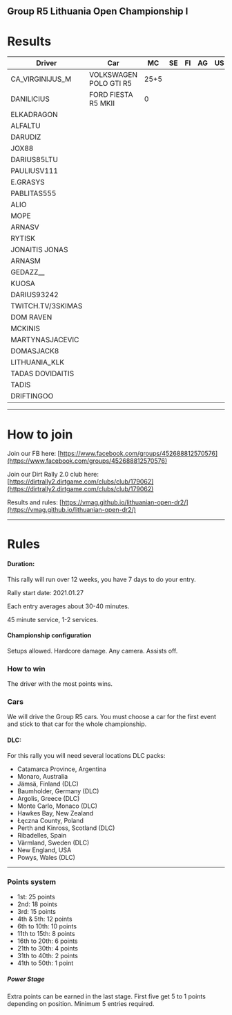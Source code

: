 ## Group R5 Lithuania Open Championship I

# Results

|  Driver | Car	|  MC 	|   SE	|  FI 	|  AG 	|   US	|   DE	|   WL	|   NZ	|   PL	|  GR 	|   SC	|   AU	|  	|  Total 	|
|---	|---  |---	|---	|---	|---	|---	|---	|---	|---	|---	|---	|---	|---	|---	|---	|
|  CA_VIRGINIJUS_M	| VOLKSWAGEN POLO GTI R5 |   25+5	|   	|   	|   	|   	|   	|   	|   	|   	|   	|   	|   	|   	|   30	|
|  DANILICIUS |	FORD FIESTA R5 MKII|  0 	|   	|   	|   	|   	|   	|   	|   	|   	|   	|   	|   	|   	|   0	|
|  ELKADRAGON 	|   	| |  	|   	|   	|   	|   	|   	|   	|   	|   	|   	|   	|   	|   	|
|  ALFALTU	|   	| |  	|   	|   	|   	|   	|   	|   	|   	|   	|   	|   	|   	|   	|
|  DARUDIZ	|   	| |  	|   	|   	|   	|   	|   	|   	|   	|   	|   	|   	|   	|   	|
|  JOX88|   	| |  	|   	|   	|   	|   	|   	|   	|   	|   	|   	|   	|   	|   	|
|  DARIUS85LTU	|   	| |  	|   	|   	|   	|   	|   	|   	|   	|   	|   	|   	|   	|   	|
|  PAULIUSV111	|   	| |  	|   	|   	|   	|   	|   	|   	|   	|   	|   	|   	|   	|   	|
|  E.GRASYS	|   	| |  	|   	|   	|   	|   	|   	|   	|   	|   	|   	|   	|   	|   	|
|  PABLITAS555	|   	| |  	|   	|   	|   	|   	|   	|   	|   	|   	|   	|   	|   	|   	|
|  ALIO ||	|   	| |  	|   	|   	|   	|   	|   	|   	|   	|   	|   	|   	|   	|   	|
|  MOPE	|   	| |  	|   	|   	|   	|   	|   	|   	|   	|   	|   	|   	|   	|   	|
|  ARNASV	|   	| |  	|   	|   	|   	|   	|   	|   	|   	|   	|   	|   	|   	|   	|
|  RYTISK	|   	| |  	|   	|   	|   	|   	|   	|   	|   	|   	|   	|   	|   	|   	|
|  JONAITIS JONAS	|   	| |  	|   	|   	|   	|   	|   	|   	|   	|   	|   	|   	|   	|   	|
|  ARNASM	|   	| |  	|   	|   	|   	|   	|   	|   	|   	|   	|   	|   	|   	|   	|
|  GEDAZZ__	|   	| |  	|   	|   	|   	|   	|   	|   	|   	|   	|   	|   	|   	|   	|
|  KUOSA	|   	| |  	|   	|   	|   	|   	|   	|   	|   	|   	|   	|   	|   	|   	|
|  DARIUS93242	|   	| |  	|   	|   	|   	|   	|   	|   	|   	|   	|   	|   	|   	|   	|
|  TWITCH.TV/3SKIMAS	|   	| |  	|   	|   	|   	|   	|   	|   	|   	|   	|   	|   	|   	|   	|
|  DOM RAVEN	|   	| |  	|   	|   	|   	|   	|   	|   	|   	|   	|   	|   	|   	|   	|
|  MCKINIS	|   	| |  	|   	|   	|   	|   	|   	|   	|   	|   	|   	|   	|   	|   	|
|  MARTYNASJACEVIC	|   	| |  	|   	|   	|   	|   	|   	|   	|   	|   	|   	|   	|   	|   	|
|  DOMASJACK8	|   	| |  	|   	|   	|   	|   	|   	|   	|   	|   	|   	|   	|   	|   	|
|  LITHUANIA_KLK	|   	| |  	|   	|   	|   	|   	|   	|   	|   	|   	|   	|   	|   	|   	|
|  TADAS DOVIDAITIS	|   	| |  	|   	|   	|   	|   	|   	|   	|   	|   	|   	|   	|   	|   	|
|  TADIS	|   	| |  	|   	|   	|   	|   	|   	|   	|   	|   	|   	|   	|   	|   	|
|  DRIFTINGOO	|   	| |  	|   	|   	|   	|   	|   	|   	|   	|   	|   	|   	|   	|   	|

---
# How to join

Join our FB here: [https://www.facebook.com/groups/452688812570576](https://www.facebook.com/groups/452688812570576)

Join our Dirt Rally 2.0 club here: [https://dirtrally2.dirtgame.com/clubs/club/179062](https://dirtrally2.dirtgame.com/clubs/club/179062)

Results and rules: [https://vmag.github.io/lithuanian-open-dr2/](https://vmag.github.io/lithuanian-open-dr2/)

---
# Rules
#### Duration:

This rally will run over 12 weeks, you have 7 days to do your entry.

Rally start date: 2021.01.27

Each entry averages about 30-40 minutes.

45 minute service, 1-2 services.

#### Championship configuration
Setups allowed. Hardcore damage. Any camera. Assists off.

### How to win
The driver with the most points wins. 

### Cars
We will drive the Group R5 cars.  You must choose a car for the first event and stick to that car for the whole championship.

#### DLC:
For this rally you will need several locations DLC packs:

* Catamarca Province, Argentina
* Monaro, Australia
* Jämsä, Finland (DLC)
* Baumholder, Germany (DLC)
* Argolis, Greece (DLC)
* Monte Carlo, Monaco (DLC)
* Hawkes Bay, New Zealand
* Łęczna County, Poland
* Perth and Kinross, Scotland (DLC)
* Ribadelles, Spain
* Värmland, Sweden (DLC)
* New England, USA
* Powys, Wales (DLC)

--- 
### Points system

* 1st: 25 points
* 2nd: 18 points
* 3rd: 15 points
* 4th & 5th: 12 points
* 6th to 10th: 10 points
* 11th to 15th: 8 points
* 16th to 20th: 6 points
* 21th to 30th: 4 points
* 31th to 40th: 2 points
* 41th to 50th: 1 point

##### Power Stage
Extra points can be earned in the last stage. First five get 5 to 1 points depending on position. Minimum 5 entries required.




